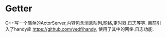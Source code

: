 # Getter

C++写一个简单的ActorServer,内容包含消息队列,网络,定时器,日志等等.
目前引入了handy库 https://github.com/yedf/handy, 使用了其中的网络,日志功能.
